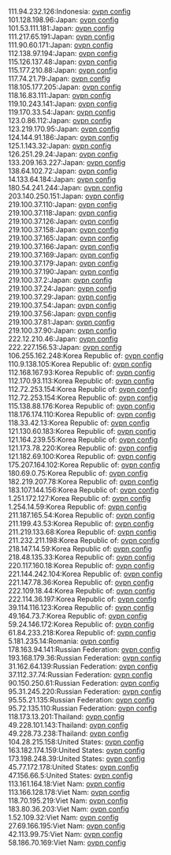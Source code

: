 111.94.232.126:Indonesia: [ovpn config](vpn/111_94_232_126.ovpn)  
101.128.198.96:Japan: [ovpn config](vpn/101_128_198_96.ovpn)  
101.53.111.181:Japan: [ovpn config](vpn/101_53_111_181.ovpn)  
111.217.65.191:Japan: [ovpn config](vpn/111_217_65_191.ovpn)  
111.90.60.171:Japan: [ovpn config](vpn/111_90_60_171.ovpn)  
112.138.97.194:Japan: [ovpn config](vpn/112_138_97_194.ovpn)  
115.126.137.48:Japan: [ovpn config](vpn/115_126_137_48.ovpn)  
115.177.210.88:Japan: [ovpn config](vpn/115_177_210_88.ovpn)  
117.74.21.79:Japan: [ovpn config](vpn/117_74_21_79.ovpn)  
118.105.177.205:Japan: [ovpn config](vpn/118_105_177_205.ovpn)  
118.16.83.111:Japan: [ovpn config](vpn/118_16_83_111.ovpn)  
119.10.243.141:Japan: [ovpn config](vpn/119_10_243_141.ovpn)  
119.170.33.54:Japan: [ovpn config](vpn/119_170_33_54.ovpn)  
123.0.86.112:Japan: [ovpn config](vpn/123_0_86_112.ovpn)  
123.219.170.95:Japan: [ovpn config](vpn/123_219_170_95.ovpn)  
124.144.91.186:Japan: [ovpn config](vpn/124_144_91_186.ovpn)  
125.1.143.32:Japan: [ovpn config](vpn/125_1_143_32.ovpn)  
126.251.29.24:Japan: [ovpn config](vpn/126_251_29_24.ovpn)  
133.209.163.227:Japan: [ovpn config](vpn/133_209_163_227.ovpn)  
138.64.102.72:Japan: [ovpn config](vpn/138_64_102_72.ovpn)  
14.133.64.184:Japan: [ovpn config](vpn/14_133_64_184.ovpn)  
180.54.241.244:Japan: [ovpn config](vpn/180_54_241_244.ovpn)  
203.140.250.151:Japan: [ovpn config](vpn/203_140_250_151.ovpn)  
219.100.37.110:Japan: [ovpn config](vpn/219_100_37_110.ovpn)  
219.100.37.118:Japan: [ovpn config](vpn/219_100_37_118.ovpn)  
219.100.37.126:Japan: [ovpn config](vpn/219_100_37_126.ovpn)  
219.100.37.158:Japan: [ovpn config](vpn/219_100_37_158.ovpn)  
219.100.37.165:Japan: [ovpn config](vpn/219_100_37_165.ovpn)  
219.100.37.166:Japan: [ovpn config](vpn/219_100_37_166.ovpn)  
219.100.37.169:Japan: [ovpn config](vpn/219_100_37_169.ovpn)  
219.100.37.179:Japan: [ovpn config](vpn/219_100_37_179.ovpn)  
219.100.37.190:Japan: [ovpn config](vpn/219_100_37_190.ovpn)  
219.100.37.2:Japan: [ovpn config](vpn/219_100_37_2.ovpn)  
219.100.37.24:Japan: [ovpn config](vpn/219_100_37_24.ovpn)  
219.100.37.29:Japan: [ovpn config](vpn/219_100_37_29.ovpn)  
219.100.37.54:Japan: [ovpn config](vpn/219_100_37_54.ovpn)  
219.100.37.56:Japan: [ovpn config](vpn/219_100_37_56.ovpn)  
219.100.37.81:Japan: [ovpn config](vpn/219_100_37_81.ovpn)  
219.100.37.90:Japan: [ovpn config](vpn/219_100_37_90.ovpn)  
222.12.210.46:Japan: [ovpn config](vpn/222_12_210_46.ovpn)  
222.227.156.53:Japan: [ovpn config](vpn/222_227_156_53.ovpn)  
106.255.162.248:Korea Republic of: [ovpn config](vpn/106_255_162_248.ovpn)  
110.9.138.105:Korea Republic of: [ovpn config](vpn/110_9_138_105.ovpn)  
112.168.167.93:Korea Republic of: [ovpn config](vpn/112_168_167_93.ovpn)  
112.170.93.113:Korea Republic of: [ovpn config](vpn/112_170_93_113.ovpn)  
112.72.253.154:Korea Republic of: [ovpn config](vpn/112_72_253_154.ovpn)  
112.72.253.154:Korea Republic of: [ovpn config](vpn/112_72_253_154.ovpn)  
115.138.88.176:Korea Republic of: [ovpn config](vpn/115_138_88_176.ovpn)  
118.176.174.110:Korea Republic of: [ovpn config](vpn/118_176_174_110.ovpn)  
118.33.42.13:Korea Republic of: [ovpn config](vpn/118_33_42_13.ovpn)  
121.130.60.183:Korea Republic of: [ovpn config](vpn/121_130_60_183.ovpn)  
121.164.239.55:Korea Republic of: [ovpn config](vpn/121_164_239_55.ovpn)  
121.173.78.220:Korea Republic of: [ovpn config](vpn/121_173_78_220.ovpn)  
121.182.69.100:Korea Republic of: [ovpn config](vpn/121_182_69_100.ovpn)  
175.207.164.102:Korea Republic of: [ovpn config](vpn/175_207_164_102.ovpn)  
180.69.0.75:Korea Republic of: [ovpn config](vpn/180_69_0_75.ovpn)  
182.219.207.78:Korea Republic of: [ovpn config](vpn/182_219_207_78.ovpn)  
183.107.144.156:Korea Republic of: [ovpn config](vpn/183_107_144_156.ovpn)  
1.251.172.127:Korea Republic of: [ovpn config](vpn/1_251_172_127.ovpn)  
1.254.14.59:Korea Republic of: [ovpn config](vpn/1_254_14_59.ovpn)  
211.187.165.54:Korea Republic of: [ovpn config](vpn/211_187_165_54.ovpn)  
211.199.43.53:Korea Republic of: [ovpn config](vpn/211_199_43_53.ovpn)  
211.219.133.68:Korea Republic of: [ovpn config](vpn/211_219_133_68.ovpn)  
211.232.211.198:Korea Republic of: [ovpn config](vpn/211_232_211_198.ovpn)  
218.147.14.59:Korea Republic of: [ovpn config](vpn/218_147_14_59.ovpn)  
218.48.135.33:Korea Republic of: [ovpn config](vpn/218_48_135_33.ovpn)  
220.117.160.18:Korea Republic of: [ovpn config](vpn/220_117_160_18.ovpn)  
221.144.242.104:Korea Republic of: [ovpn config](vpn/221_144_242_104.ovpn)  
221.147.78.36:Korea Republic of: [ovpn config](vpn/221_147_78_36.ovpn)  
222.109.18.44:Korea Republic of: [ovpn config](vpn/222_109_18_44.ovpn)  
222.114.36.197:Korea Republic of: [ovpn config](vpn/222_114_36_197.ovpn)  
39.114.116.123:Korea Republic of: [ovpn config](vpn/39_114_116_123.ovpn)  
49.164.73.7:Korea Republic of: [ovpn config](vpn/49_164_73_7.ovpn)  
59.24.146.172:Korea Republic of: [ovpn config](vpn/59_24_146_172.ovpn)  
61.84.233.218:Korea Republic of: [ovpn config](vpn/61_84_233_218.ovpn)  
5.181.235.14:Romania: [ovpn config](vpn/5_181_235_14.ovpn)  
178.163.94.141:Russian Federation: [ovpn config](vpn/178_163_94_141.ovpn)  
193.168.179.36:Russian Federation: [ovpn config](vpn/193_168_179_36.ovpn)  
31.162.64.139:Russian Federation: [ovpn config](vpn/31_162_64_139.ovpn)  
37.112.37.74:Russian Federation: [ovpn config](vpn/37_112_37_74.ovpn)  
90.150.250.61:Russian Federation: [ovpn config](vpn/90_150_250_61.ovpn)  
95.31.245.220:Russian Federation: [ovpn config](vpn/95_31_245_220.ovpn)  
95.55.21.135:Russian Federation: [ovpn config](vpn/95_55_21_135.ovpn)  
95.72.135.110:Russian Federation: [ovpn config](vpn/95_72_135_110.ovpn)  
118.173.13.201:Thailand: [ovpn config](vpn/118_173_13_201.ovpn)  
49.228.101.143:Thailand: [ovpn config](vpn/49_228_101_143.ovpn)  
49.228.73.238:Thailand: [ovpn config](vpn/49_228_73_238.ovpn)  
104.28.215.158:United States: [ovpn config](vpn/104_28_215_158.ovpn)  
163.182.174.159:United States: [ovpn config](vpn/163_182_174_159.ovpn)  
173.198.248.39:United States: [ovpn config](vpn/173_198_248_39.ovpn)  
45.77.172.178:United States: [ovpn config](vpn/45_77_172_178.ovpn)  
47.156.66.5:United States: [ovpn config](vpn/47_156_66_5.ovpn)  
113.161.164.18:Viet Nam: [ovpn config](vpn/113_161_164_18.ovpn)  
113.166.128.178:Viet Nam: [ovpn config](vpn/113_166_128_178.ovpn)  
118.70.195.219:Viet Nam: [ovpn config](vpn/118_70_195_219.ovpn)  
183.80.36.203:Viet Nam: [ovpn config](vpn/183_80_36_203.ovpn)  
1.52.109.32:Viet Nam: [ovpn config](vpn/1_52_109_32.ovpn)  
27.69.166.195:Viet Nam: [ovpn config](vpn/27_69_166_195.ovpn)  
42.113.99.75:Viet Nam: [ovpn config](vpn/42_113_99_75.ovpn)  
58.186.70.169:Viet Nam: [ovpn config](vpn/58_186_70_169.ovpn)  

